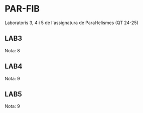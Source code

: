 # PAR-FIB
Laboratoris 3, 4 i 5 de l'assignatura de Paral·lelismes (QT 24-25)

## LAB3
Nota: 8

## LAB4
Nota: 9

## LAB5
Nota: 9

